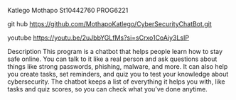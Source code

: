 Katlego Mothapo
St10442760
PROG6221

git hub
https://github.com/MothapoKatlego/CyberSecurityChatBot.git


youtube
https://youtu.be/2uJbbYGLfMs?si=sCrxo1CoAiy3LsIP


Description
This program is a chatbot that helps people learn how to stay safe online. 
You can talk to it like a real person and ask questions about things like strong passwords, phishing, malware, and more. 
It can also help you create tasks, set reminders, and quiz you to test your knowledge about cybersecurity. 
The chatbot keeps a list of everything it helps you with, like tasks and quiz scores, so you can check what you’ve done anytime. 
